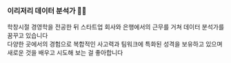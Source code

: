 ### 이리저리 데이터 분석가 :clap::clap:
<div>학창시절 경영학을 전공한 뒤 스타트업 회사와 은행에서의 근무를 거쳐 데이터 분석가를 꿈꾸고 있습니다</div>
<div>다양한 곳에서의 경험으로 복합적인 사고력과 팀워크에 특화된 성격을 보유하고 있으며</div>
<div>새로운 것을 배우고 시도해 보는 걸 좋아합니다</div>


<!--
**qwerty1434/qwerty1434** is a ✨ _special_ ✨ repository because its `README.md` (this file) appears on your GitHub profile.

Here are some ideas to get you started:

- 🔭 I’m currently working on ...
- 🌱 I’m currently learning ...
- 👯 I’m looking to collaborate on ...
- 🤔 I’m looking for help with ...
- 💬 Ask me about ...
- 📫 How to reach me: ...
- 😄 Pronouns: ...
- ⚡ Fun fact: ...
-->

